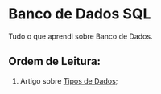 # Banco de Dados SQL
Tudo o que aprendi sobre Banco de Dados.
## Ordem de Leitura:
1. Artigo sobre [Tipos de Dados](https://github.com/andersonr-o/Banco-de-Dados-SQL/tree/Tipos-de-Dados);
